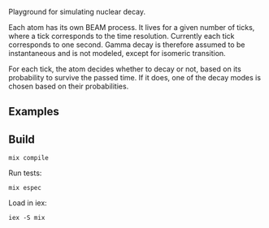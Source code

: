 
Playground for simulating nuclear decay.

Each atom has its own BEAM process. It lives for a given number of ticks, where a tick corresponds to the time resolution. Currently each tick corresponds to one second. Gamma decay is therefore assumed to be instantaneous and is not modeled, except for isomeric transition.

For each tick, the atom decides whether to decay or not, based on its probability to survive the passed time. If it does, one of the decay modes is chosen based on their probabilities.

## Examples

## Build

```
mix compile
```

Run tests:
```
mix espec
```

Load in iex:
```
iex -S mix
```
